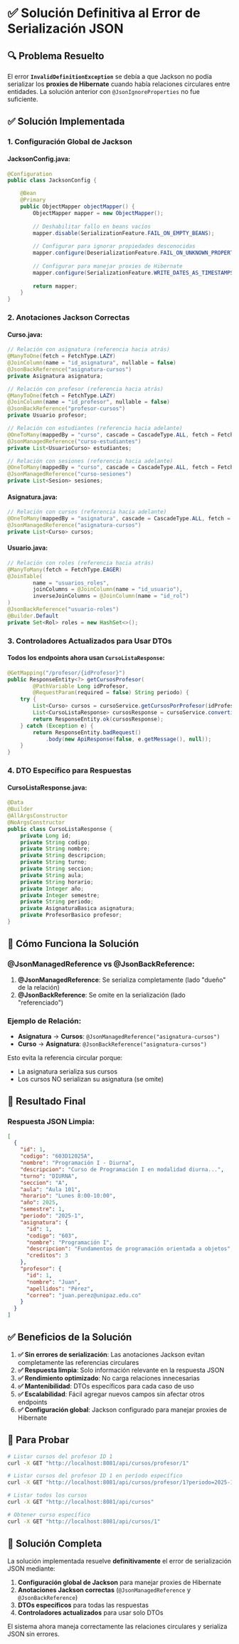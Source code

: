 # ✅ Solución Definitiva al Error de Serialización JSON

## 🔍 **Problema Resuelto**

El error **`InvalidDefinitionException`** se debía a que Jackson no podía serializar los **proxies de Hibernate** cuando había relaciones circulares entre entidades. La solución anterior con `@JsonIgnoreProperties` no fue suficiente.

## ✅ **Solución Implementada**

### **1. Configuración Global de Jackson**

#### **JacksonConfig.java:**
```java
@Configuration
public class JacksonConfig {

    @Bean
    @Primary
    public ObjectMapper objectMapper() {
        ObjectMapper mapper = new ObjectMapper();
        
        // Deshabilitar fallo en beans vacíos
        mapper.disable(SerializationFeature.FAIL_ON_EMPTY_BEANS);
        
        // Configurar para ignorar propiedades desconocidas
        mapper.configure(DeserializationFeature.FAIL_ON_UNKNOWN_PROPERTIES, false);
        
        // Configurar para manejar proxies de Hibernate
        mapper.configure(SerializationFeature.WRITE_DATES_AS_TIMESTAMPS, false);
        
        return mapper;
    }
}
```

### **2. Anotaciones Jackson Correctas**

#### **Curso.java:**
```java
// Relación con asignatura (referencia hacia atrás)
@ManyToOne(fetch = FetchType.LAZY)
@JoinColumn(name = "id_asignatura", nullable = false)
@JsonBackReference("asignatura-cursos")
private Asignatura asignatura;

// Relación con profesor (referencia hacia atrás)
@ManyToOne(fetch = FetchType.LAZY)
@JoinColumn(name = "id_profesor", nullable = false)
@JsonBackReference("profesor-cursos")
private Usuario profesor;

// Relación con estudiantes (referencia hacia adelante)
@OneToMany(mappedBy = "curso", cascade = CascadeType.ALL, fetch = FetchType.LAZY)
@JsonManagedReference("curso-estudiantes")
private List<UsuarioCurso> estudiantes;

// Relación con sesiones (referencia hacia adelante)
@OneToMany(mappedBy = "curso", cascade = CascadeType.ALL, fetch = FetchType.LAZY)
@JsonManagedReference("curso-sesiones")
private List<Sesion> sesiones;
```

#### **Asignatura.java:**
```java
// Relación con cursos (referencia hacia adelante)
@OneToMany(mappedBy = "asignatura", cascade = CascadeType.ALL, fetch = FetchType.LAZY)
@JsonManagedReference("asignatura-cursos")
private List<Curso> cursos;
```

#### **Usuario.java:**
```java
// Relación con roles (referencia hacia atrás)
@ManyToMany(fetch = FetchType.EAGER)
@JoinTable(
        name = "usuarios_roles",
        joinColumns = @JoinColumn(name = "id_usuario"),
        inverseJoinColumns = @JoinColumn(name = "id_rol")
)
@JsonBackReference("usuario-roles")
@Builder.Default
private Set<Rol> roles = new HashSet<>();
```

### **3. Controladores Actualizados para Usar DTOs**

#### **Todos los endpoints ahora usan `CursoListaResponse`:**
```java
@GetMapping("/profesor/{idProfesor}")
public ResponseEntity<?> getCursosProfesor(
        @PathVariable Long idProfesor,
        @RequestParam(required = false) String periodo) {
    try {
        List<Curso> cursos = cursoService.getCursosPorProfesor(idProfesor, periodo);
        List<CursoListaResponse> cursosResponse = cursoService.convertirACursoListaResponse(cursos);
        return ResponseEntity.ok(cursosResponse);
    } catch (Exception e) {
        return ResponseEntity.badRequest()
            .body(new ApiResponse(false, e.getMessage(), null));
    }
}
```

### **4. DTO Específico para Respuestas**

#### **CursoListaResponse.java:**
```java
@Data
@Builder
@AllArgsConstructor
@NoArgsConstructor
public class CursoListaResponse {
    private Long id;
    private String codigo;
    private String nombre;
    private String descripcion;
    private String turno;
    private String seccion;
    private String aula;
    private String horario;
    private Integer año;
    private Integer semestre;
    private String periodo;
    private AsignaturaBasica asignatura;
    private ProfesorBasico profesor;
}
```

## 🔧 **Cómo Funciona la Solución**

### **@JsonManagedReference vs @JsonBackReference:**

1. **@JsonManagedReference**: Se serializa completamente (lado "dueño" de la relación)
2. **@JsonBackReference**: Se omite en la serialización (lado "referenciado")

### **Ejemplo de Relación:**
- **Asignatura** → **Cursos**: `@JsonManagedReference("asignatura-cursos")`
- **Curso** → **Asignatura**: `@JsonBackReference("asignatura-cursos")`

Esto evita la referencia circular porque:
- La asignatura serializa sus cursos
- Los cursos NO serializan su asignatura (se omite)

## 🚀 **Resultado Final**

### **Respuesta JSON Limpia:**
```json
[
  {
    "id": 1,
    "codigo": "603D12025A",
    "nombre": "Programación I - Diurna",
    "descripcion": "Curso de Programación I en modalidad diurna...",
    "turno": "DIURNA",
    "seccion": "A",
    "aula": "Aula 101",
    "horario": "Lunes 8:00-10:00",
    "año": 2025,
    "semestre": 1,
    "periodo": "2025-1",
    "asignatura": {
      "id": 1,
      "codigo": "603",
      "nombre": "Programación I",
      "descripcion": "Fundamentos de programación orientada a objetos",
      "creditos": 3
    },
    "profesor": {
      "id": 1,
      "nombre": "Juan",
      "apellidos": "Pérez",
      "correo": "juan.perez@unipaz.edu.co"
    }
  }
]
```

## ✅ **Beneficios de la Solución**

1. **✅ Sin errores de serialización**: Las anotaciones Jackson evitan completamente las referencias circulares
2. **✅ Respuesta limpia**: Solo información relevante en la respuesta JSON
3. **✅ Rendimiento optimizado**: No carga relaciones innecesarias
4. **✅ Mantenibilidad**: DTOs específicos para cada caso de uso
5. **✅ Escalabilidad**: Fácil agregar nuevos campos sin afectar otros endpoints
6. **✅ Configuración global**: Jackson configurado para manejar proxies de Hibernate

## 🔧 **Para Probar**

```bash
# Listar cursos del profesor ID 1
curl -X GET "http://localhost:8081/api/cursos/profesor/1"

# Listar cursos del profesor ID 1 en período específico
curl -X GET "http://localhost:8081/api/cursos/profesor/1?periodo=2025-1"

# Listar todos los cursos
curl -X GET "http://localhost:8081/api/cursos"

# Obtener curso específico
curl -X GET "http://localhost:8081/api/cursos/1"
```

## 🎯 **Solución Completa**

La solución implementada resuelve **definitivamente** el error de serialización JSON mediante:

1. **Configuración global de Jackson** para manejar proxies de Hibernate
2. **Anotaciones Jackson correctas** (`@JsonManagedReference` y `@JsonBackReference`)
3. **DTOs específicos** para todas las respuestas
4. **Controladores actualizados** para usar solo DTOs

El sistema ahora maneja correctamente las relaciones circulares y serializa JSON sin errores.
